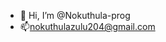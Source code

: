 - 👋 Hi, I’m @Nokuthula-prog
- 📫nokuthulazulu204@gmail.com

<!---
Nokuthula-prog/Nokuthula-prog is a ✨ special ✨ repository because its `README.md` (this file) appears on your GitHub profile.
You can click the Preview link to take a look at your changes.
--->
